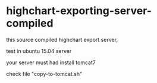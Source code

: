 # highchart-exporting-server-compiled

this source compiled highchart export server,

test in ubuntu 15.04 server

your server must had install tomcat7

check file "copy-to-tomcat.sh"
